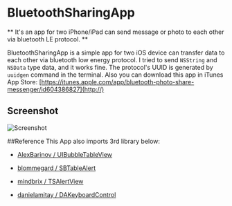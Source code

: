 BluetoothSharingApp
===================
** It's an app for two iPhone/iPad can send message or photo to each other via bluetooth LE protocol. **

BluetoothSharingApp is a simple app for two iOS device can transfer data to each other via bluetooth low energy protocol. I tried to send `NSString` and `NSData` type data, and it works fine. The protocol's UUID is generated by `uuidgen` command in the terminal. Also you can download this app in iTunes App Store: 
[https://itunes.apple.com/app/bluetooth-photo-share-messenger/id604386827](http://)

## Screenshot
![Screenshot](https://raw.github.com/ZZBHuang/BluetoothSharingApp/master/screenshot-1.png)

##Reference
This App also imports 3rd library below:

* [AlexBarinov / UIBubbleTableView](https://github.com/AlexBarinov/UIBubbleTableView)  

* [blommegard / SBTableAlert](https://github.com/blommegard/SBTableAlert)

* [mindbrix / TSAlertView](https://github.com/mindbrix/TSAlertView)

* [danielamitay / DAKeyboardControl](https://github.com/danielamitay/DAKeyboardControl)

